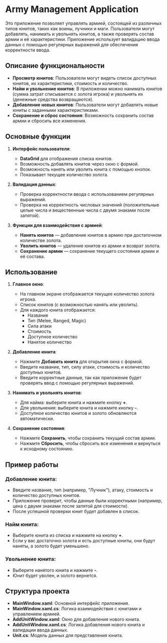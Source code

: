 # Army Management Application

Это приложение позволяет управлять армией, состоящей из различных типов юнитов, таких как воины, лучники и маги. Пользователи могут добавлять, нанимать и увольнять юнитов, а также проверять состав армии и её характеристики. Приложение использует валидацию ввода данных с помощью регулярных выражений для обеспечения корректности ввода.

## Описание функциональности

- **Просмотр юнитов**: Пользователи могут видеть список доступных юнитов, их характеристики, стоимость и количество.
- **Найм и увольнение юнитов**: В приложении можно нанимать юнитов (сумма затрат списывается с золота игрока) и увольнять их (денежные средства возвращаются).
- **Добавление новых юнитов**: Пользователи могут добавлять новые юниты с заданными характеристиками.
- **Сохранение и сброс состояния**: Возможность сохранить состав армии и сбросить все изменения.

## Основные функции

1. **Интерфейс пользователя**:
    - **DataGrid** для отображения списка юнитов.
    - Возможность добавлять юнитов через окно с формой.
    - Возможность нанять или уволить юнита с помощью кнопок.
    - Показывает текущее количество золота.

2. **Валидация данных**:
    - Проверка корректности ввода с использованием регулярных выражений.
    - Проверка на корректность числовых значений (положительные целые числа и вещественные числа с двумя знаками после запятой).

3. **Функции для взаимодействия с армией**:
    - **Нанять юнитов** — добавление юнитов в армию при достаточном количестве золота.
    - **Уволить юнитов** — удаление юнитов из армии и возврат золота.
    - **Сохранение армии** — сохранение текущего состояния армии и её состава.

## Использование

1. **Главное окно**:
    - На главном экране отображается текущее количество золота игрока.
    - Список юнитов (с возможностью нанять или уволить).
    - Для каждого юнита отображается:
        - Название
        - Тип (Melee, Ranged, Magic)
        - Сила атаки
        - Стоимость
        - Доступное количество
        - Нанятое количество

2. **Добавление юнита**:
    - Нажмите **Добавить юнита** для открытия окна с формой.
    - Введите название, тип, силу атаки, стоимость и количество доступных юнитов.
    - Введите корректные данные, так как приложение будет проверять ввод с помощью регулярных выражений.

3. **Нанимать и увольнять юнитов**:
    - Для найма: выберите юнита и нажмите кнопку **+**.
    - Для увольнения: выберите юнита и нажмите кнопку **-**.
    - Доступное количество юнитов и золото обновляются автоматически.

4. **Сохранение состояния**:
    - Нажмите **Сохранить**, чтобы сохранить текущий состав армии.
    - Нажмите **Сбросить**, чтобы сбросить все изменения и вернуться к исходному состоянию.

## Пример работы

### Добавление юнита:
- Введите название, тип (например, "Лучник"), атаку, стоимость и количество доступных юнитов.
- Приложение проверит, чтобы данные были корректными (например, цена с двумя знаками после запятой для стоимости).
- После успешной проверки юнит будет добавлен в список.

### Найм юнита:
- Выберите юнита из списка и нажмите на кнопку **+**.
- Если у вас достаточно золота и есть доступные юниты, они будут наняты, а золото будет уменьшено.

### Увольнение юнита:
- Выберите нанятого юнита и нажмите **-**.
- Юнит будет уволен, и золото вернется.

## Структура проекта

- **MainWindow.xaml**: Основной интерфейс приложения.
- **MainWindow.xaml.cs**: Логика взаимодействия с юнитами и управлением армией.
- **AddUnitWindow.xaml**: Окно для добавления нового юнита.
- **AddUnitWindow.xaml.cs**: Логика добавления нового юнита и валидации ввода данных.
- **Unit.cs**: Модель данных для представления юнита.
